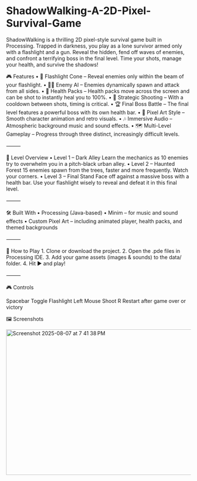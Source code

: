 # ShadowWalking-A-2D-Pixel-Survival-Game
ShadowWalking is a thrilling 2D pixel-style survival game built in Processing. Trapped in darkness, you play as a lone survivor armed only with a flashlight and a gun. Reveal the hidden, fend off waves of enemies, and confront a terrifying boss in the final level. Time your shots, manage your health, and survive the shadows!

🎮 Features
	•	🔦 Flashlight Cone – Reveal enemies only within the beam of your flashlight.
	•	🧟‍♂️ Enemy AI – Enemies dynamically spawn and attack from all sides.
	•	💊 Health Packs – Health packs move across the screen and can be shot to instantly heal you to 100%.
	•	🔫 Strategic Shooting – With a cooldown between shots, timing is critical.
	•	🏆 Final Boss Battle – The final level features a powerful boss with its own health bar.
	•	🎨 Pixel Art Style – Smooth character animation and retro visuals.
	•	🎶 Immersive Audio – Atmospheric background music and sound effects.
	•	🗺️ Multi-Level Gameplay – Progress through three distinct, increasingly difficult levels.

⸻

🧩 Level Overview
	•	Level 1 – Dark Alley
Learn the mechanics as 10 enemies try to overwhelm you in a pitch-black urban alley.
	•	Level 2 – Haunted Forest
15 enemies spawn from the trees, faster and more frequently. Watch your corners.
	•	Level 3 – Final Stand
Face off against a massive boss with a health bar. Use your flashlight wisely to reveal and defeat it in this final level.

⸻

🛠️ Built With
	•	Processing (Java-based)
	•	Minim – for music and sound effects
	•	Custom Pixel Art – including animated player, health packs, and themed backgrounds

⸻

🚀 How to Play
	1.	Clone or download the project.
	2.	Open the .pde files in Processing IDE.
	3.	Add your game assets (images & sounds) to the data/ folder.
	4.	Hit ▶️ and play!

⸻

🎮 Controls

Spacebar  Toggle Flashlight
Left Mouse  Shoot
R  Restart after game over or victory


🖼️ Screenshots

<img width="791" height="396" alt="Screenshot 2025-08-07 at 7 41 38 PM" src="https://github.com/user-attachments/assets/cd16a61d-cc38-499c-ae1c-ed2b79c0ed08" />

